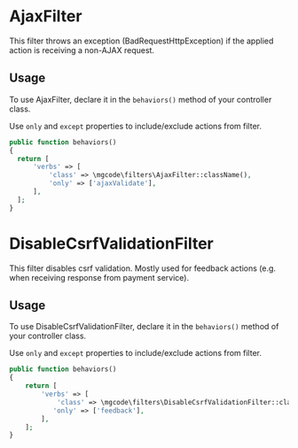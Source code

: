 # AjaxFilter
This filter throws an exception (BadRequestHttpException) if the applied action is receiving a non-AJAX request.

Usage
-----

To use AjaxFilter, declare it in the `behaviors()` method of your controller class.

Use `only` and `except` properties to include/exclude actions from filter.

```php
public function behaviors()
{
  return [
      'verbs' => [
          'class' => \mgcode\filters\AjaxFilter::className(),
          'only' => ['ajaxValidate'],
      ],
  ];
}
```

# DisableCsrfValidationFilter
This filter disables csrf validation. Mostly used for feedback actions (e.g. when receiving response from payment service).

Usage
-----

To use DisableCsrfValidationFilter, declare it in the `behaviors()` method of your controller class.

Use `only` and `except` properties to include/exclude actions from filter.

```php
public function behaviors()
{
    return [
        'verbs' => [
            'class' => \mgcode\filters\DisableCsrfValidationFilter::className(),
           'only' => ['feedback'],
        ],
    ];
}
```